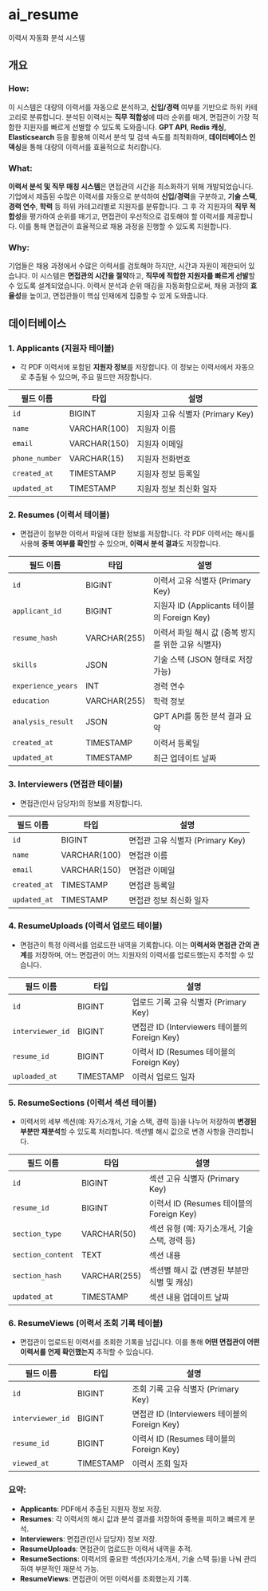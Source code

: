 # ai_resume
이력서 자동화 분석 시스템


## 개요

### **How:**

이 시스템은 대량의 이력서를 자동으로 분석하고, **신입/경력** 여부를 기반으로 하위 카테고리로 분류합니다. 분석된 이력서는 **직무 적합성**에 따라 순위를 매겨, 면접관이 가장 적합한 지원자를 빠르게 선별할 수 있도록 도와줍니다. **GPT API**, **Redis 캐싱**, **Elasticsearch** 등을 활용해 이력서 분석 및 검색 속도를 최적화하며, **데이터베이스 인덱싱**을 통해 대량의 이력서를 효율적으로 처리합니다.

### **What:**

**이력서 분석 및 직무 매칭 시스템**은 면접관의 시간을 최소화하기 위해 개발되었습니다. 기업에서 제출된 수많은 이력서를 자동으로 분석하여 **신입/경력**을 구분하고, **기술 스택**, **경력 연수**, **학력** 등 하위 카테고리별로 지원자를 분류합니다. 그 후 각 지원자의 **직무 적합성**을 평가하여 순위를 매기고, 면접관이 우선적으로 검토해야 할 이력서를 제공합니다. 이를 통해 면접관이 효율적으로 채용 과정을 진행할 수 있도록 지원합니다.

### **Why:**

기업들은 채용 과정에서 수많은 이력서를 검토해야 하지만, 시간과 자원이 제한되어 있습니다. 이 시스템은 **면접관의 시간을 절약**하고, **직무에 적합한 지원자를 빠르게 선발**할 수 있도록 설계되었습니다. 이력서 분석과 순위 매김을 자동화함으로써, 채용 과정의 **효율성**을 높이고, 면접관들이 핵심 인재에게 집중할 수 있게 도와줍니다.

## 데이터베이스

### 1. **Applicants (지원자 테이블)**

- 각 PDF 이력서에 포함된 **지원자 정보**를 저장합니다. 이 정보는 이력서에서 자동으로 추출될 수 있으며, 주요 필드만 저장합니다.

| 필드 이름 | 타입 | 설명 |
| --- | --- | --- |
| `id` | BIGINT | 지원자 고유 식별자 (Primary Key) |
| `name` | VARCHAR(100) | 지원자 이름 |
| `email` | VARCHAR(150) | 지원자 이메일 |
| `phone_number` | VARCHAR(15) | 지원자 전화번호 |
| `created_at` | TIMESTAMP | 지원자 정보 등록일 |
| `updated_at` | TIMESTAMP | 지원자 정보 최신화 일자 |

### 2. **Resumes (이력서 테이블)**

- 면접관이 첨부한 이력서 파일에 대한 정보를 저장합니다. 각 PDF 이력서는 해시를 사용해 **중복 여부를 확인**할 수 있으며, **이력서 분석 결과**도 저장합니다.

| 필드 이름 | 타입 | 설명 |
| --- | --- | --- |
| `id` | BIGINT | 이력서 고유 식별자 (Primary Key) |
| `applicant_id` | BIGINT | 지원자 ID (Applicants 테이블의 Foreign Key) |
| `resume_hash` | VARCHAR(255) | 이력서 파일 해시 값 (중복 방지를 위한 고유 식별자) |
| `skills` | JSON | 기술 스택 (JSON 형태로 저장 가능) |
| `experience_years` | INT | 경력 연수 |
| `education` | VARCHAR(255) | 학력 정보 |
| `analysis_result` | JSON | GPT API를 통한 분석 결과 요약 |
| `created_at` | TIMESTAMP | 이력서 등록일 |
| `updated_at` | TIMESTAMP | 최근 업데이트 날짜 |

### 3. **Interviewers (면접관 테이블)**

- 면접관(인사 담당자)의 정보를 저장합니다.

| 필드 이름 | 타입 | 설명 |
| --- | --- | --- |
| `id` | BIGINT | 면접관 고유 식별자 (Primary Key) |
| `name` | VARCHAR(100) | 면접관 이름 |
| `email` | VARCHAR(150) | 면접관 이메일 |
| `created_at` | TIMESTAMP | 면접관 등록일 |
| `updated_at` | TIMESTAMP | 면접관 정보 최신화 일자 |

### 4. **ResumeUploads (이력서 업로드 테이블)**

- 면접관이 특정 이력서를 업로드한 내역을 기록합니다. 이는 **이력서와 면접관 간의 관계**를 저장하며, 어느 면접관이 어느 지원자의 이력서를 업로드했는지 추적할 수 있습니다.

| 필드 이름 | 타입 | 설명 |
| --- | --- | --- |
| `id` | BIGINT | 업로드 기록 고유 식별자 (Primary Key) |
| `interviewer_id` | BIGINT | 면접관 ID (Interviewers 테이블의 Foreign Key) |
| `resume_id` | BIGINT | 이력서 ID (Resumes 테이블의 Foreign Key) |
| `uploaded_at` | TIMESTAMP | 이력서 업로드 일자 |

### 5. **ResumeSections (이력서 섹션 테이블)**

- 이력서의 세부 섹션(예: 자기소개서, 기술 스택, 경력 등)을 나누어 저장하여 **변경된 부분만 재분석**할 수 있도록 처리합니다. 섹션별 해시 값으로 변경 사항을 관리합니다.

| 필드 이름 | 타입 | 설명 |
| --- | --- | --- |
| `id` | BIGINT | 섹션 고유 식별자 (Primary Key) |
| `resume_id` | BIGINT | 이력서 ID (Resumes 테이블의 Foreign Key) |
| `section_type` | VARCHAR(50) | 섹션 유형 (예: 자기소개서, 기술 스택, 경력 등) |
| `section_content` | TEXT | 섹션 내용 |
| `section_hash` | VARCHAR(255) | 섹션별 해시 값 (변경된 부분만 식별 및 캐싱) |
| `updated_at` | TIMESTAMP | 섹션 내용 업데이트 날짜 |

### 6. **ResumeViews (이력서 조회 기록 테이블)**

- 면접관이 업로드된 이력서를 조회한 기록을 남깁니다. 이를 통해 **어떤 면접관이 어떤 이력서를 언제 확인했는지** 추적할 수 있습니다.

| 필드 이름 | 타입 | 설명 |
| --- | --- | --- |
| `id` | BIGINT | 조회 기록 고유 식별자 (Primary Key) |
| `interviewer_id` | BIGINT | 면접관 ID (Interviewers 테이블의 Foreign Key) |
| `resume_id` | BIGINT | 이력서 ID (Resumes 테이블의 Foreign Key) |
| `viewed_at` | TIMESTAMP | 이력서 조회 일자 |

### 요약:

- **Applicants**: PDF에서 추출된 지원자 정보 저장.
- **Resumes**: 각 이력서의 해시 값과 분석 결과를 저장하여 중복을 피하고 빠르게 분석.
- **Interviewers**: 면접관(인사 담당자) 정보 저장.
- **ResumeUploads**: 면접관이 업로드한 이력서 내역을 추적.
- **ResumeSections**: 이력서의 중요한 섹션(자기소개서, 기술 스택 등)을 나눠 관리하여 부분적인 재분석 가능.
- **ResumeViews**: 면접관이 어떤 이력서를 조회했는지 기록.
